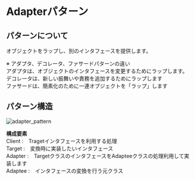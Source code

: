 # Adapterパターン

## パターンについて

オブジェクトをラップし、別のインタフェースを提供します。   

※ アダプタ、デコレータ、ファサードパターンの違い  
アダプタは、オブジェクトのインタフェースを変更するためにラップします。  
デコレータは、新しい振舞いや責務を追加するためにラップします  
ファサードは、簡素化のために一連オブジェクトを「ラップ」します  

## パターン構造

![adapter_pattern](https://gist.githubusercontent.com/fujimisakari/83be99e9c64405c446842a20f2438f36/raw/d7c5ce307356ff6cd2bca09268780a3543c5f2f3/adapter.png)

**構成要素**  
Client :　Tragetインタフェースを利用する処理  
Target :　変換時に実装したいインタフェース  
Adapter :　TargetクラスのインタフェースをAdapteeクラスの処理利用して実装します  
Adaptee	:　インタフェースの変換を行う元クラス  
